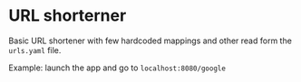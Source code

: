 # URL shorterner

Basic URL shortener with few hardcoded mappings and other read form the `urls.yaml` file.

Example: launch the app and go to `localhost:8080/google`